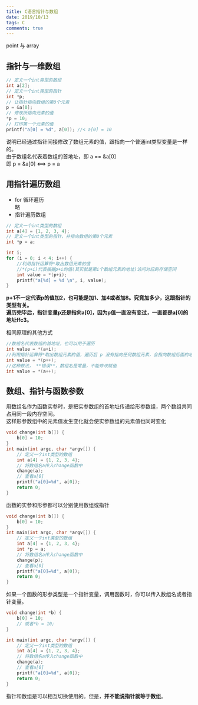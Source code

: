 ```yaml
---
title: C语言指针与数组
date: 2019/10/13
tags: C
comments: true
---
```


point 与 array
<!--more-->

## 指针与一维数组

```C
// 定义一个int类型的数组
int a[2];
// 定义一个int类型的指针
int *p;
// 让指针指向数组的第0个元素
p = &a[0];
// 修改所指向元素的值
*p = 10;
// 打印第一个元素的值
printf("a[0] = %d", a[0]); //< a[0] = 10
```

说明已经通过指针间接修改了数组元素的值，跟指向一个普通int类型变量是一样的。  
由于数组名代表着数组的首地址，即 a == &a[0]  
即 p = &a[0] <==> p = a  

## 用指针遍历数组

* for 循环遍历  
略  
* 指针遍历数组  

```C
// 定义一个int类型的数组
int a[4] = {1, 2, 3, 4};
// 定义一个int类型的指针，并指向数组的第0个元素
int *p = a;

int i;
for (i = 0; i < 4; i++) {
    //利用指针运算符*取出数组元素的值
    //*(p+i)代表根据p+i的值(其实就是第i个数组元素的地址)访问对应的存储空间
    int value = *(p+i);
    printf("a[%d] = %d \n", i, value);
}
```

**p+1不一定代表p的值加2，也可能是加1、加4或者加8。究竟加多少，这跟指针的类型有关。**  
**遍历完毕后，指针变量p还是指向a[0]，因为p值一直没有变过，一直都是a[0]的地址ffc3。**  

相同原理的其他方式
```C
//数组名代表数组的首地址，也可以用于遍历
int value = *(a+i);
//利用指针运算符*取出数组元素的值，遍历后 p 没有指向任何数组元素，会指向数组后面的地址
int value = *(p++);
//这种做法， **错误**，数组名是常量，不能修改赋值
int value = *(a++);
```

## 数组、指针与函数参数

用数组名作为函数实参时，是把实参数组的首地址传递给形参数组，两个数组共同占用同一段内存空间。  
这样形参数组中的元素值发生变化就会使实参数组的元素值也同时变化  

```C
void change(int b[]) {
    b[0] = 10;
}
int main(int argc, char *argv[]) {
    // 定义一个int类型的数组
    int a[4] = {1, 2, 3, 4};
    // 将数组名a传入change函数中
    change(a);
    // 查看a[0]
    printf("a[0]=%d", a[0]);
    return 0;
}
```

函数的实参和形参都可以分别使用数组或指针  

```C
void change(int b[]) {
    b[0] = 10;
}
int main(int argc, char *argv[]) {
    // 定义一个int类型的数组
    int a[4] = {1, 2, 3, 4};
    int *p = a;
    // 将数组名a传入change函数中
    change(p);
    // 查看a[0]
    printf("a[0]=%d", a[0]);
    return 0;
}
```

如果一个函数的形参类型是一个指针变量，调用函数时，你可以传入数组名或者指针变量。

```C
void change(int *b) {
    b[0] = 10;
    // 或者*b = 10;
}

int main(int argc, char *argv[]) {
    // 定义一个int类型的数组
    int a[4] = {1, 2, 3, 4};
    // 将数组名a传入change函数中
    change(a);
    // 查看a[0]
    printf("a[0]=%d", a[0]);
    return 0;
}
```

指针和数组是可以相互切换使用的。但是，**并不能说指针就等于数组**。